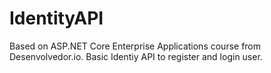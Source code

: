 # IdentityAPI
Based on ASP.NET Core Enterprise Applications course from Desenvolvedor.io.
Basic Identiy API to register and login user.
